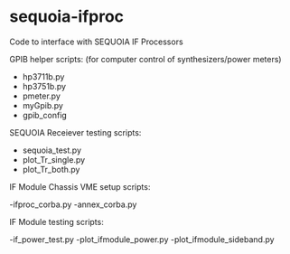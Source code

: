 # sequoia-ifproc
Code to interface with SEQUOIA IF Processors

GPIB helper scripts:
(for computer control of synthesizers/power meters)

- hp3711b.py
- hp3751b.py
- pmeter.py
- myGpib.py
- gpib_config

SEQUOIA Receiever testing scripts:

- sequoia_test.py
- plot_Tr_single.py
- plot_Tr_both.py

IF Module Chassis VME setup scripts:

-ifproc_corba.py
-annex_corba.py

IF Module testing scripts:

-if_power_test.py
-plot_ifmodule_power.py
-plot_ifmodule_sideband.py


